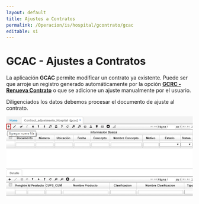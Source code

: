 ```yaml
---
layout: default
title: Ajustes a Contratos
permalink: /Operacion/is/hospital/gcontrato/gcac
editable: si
---
```


# GCAC - Ajustes a Contratos

La aplicación **GCAC** permite modificar un contrato ya existente. Puede ser que arroje un registro generado automáticamente por la opción [**GCRC - Renueva Contrato**](http://docs.oasiscom.com/Operacion/is/hospital/gcontrato/grcr) o que se adicione un ajuste manualmente por el usuario.  

Diligenciados los datos debemos procesar el documento de ajuste al contrato.  

![](gcac.png)

